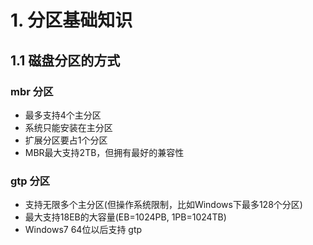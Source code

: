 # 1. 分区基础知识

## 1.1 磁盘分区的方式

### mbr 分区
* 最多支持4个主分区
* 系统只能安装在主分区
* 扩展分区要占1个分区
* MBR最大支持2TB，但拥有最好的兼容性

### gtp 分区
* 支持无限多个主分区(但操作系统限制，比如Windows下最多128个分区)
* 最大支持18EB的大容量(EB=1024PB, 1PB=1024TB)
* Windows7 64位以后支持 gtp


 